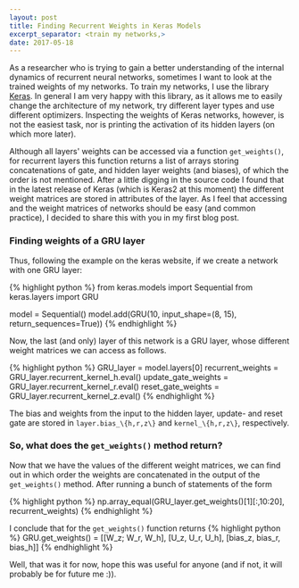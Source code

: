 ```yaml
---
layout: post
title: Finding Recurrent Weights in Keras Models
excerpt_separator: <train my networks,>
date: 2017-05-18
---
```


As a researcher who is trying to gain a better understanding of the internal dynamics of recurrent neural networks, sometimes I want to look at the trained weights of my networks.
To train my networks, I use the library <a href="keras.io" target="_blank">Keras</a>.
In general I am very happy with this library, as it allows me to easily change the architecture of my network, try different layer types and use different optimizers.
Inspecting the weights of Keras networks, however, is not the easiest task, nor is printing the activation of its hidden layers (on which more later).     

Although all layers' weights can be accessed via a function `get_weights()`, for recurrent layers this function returns a  list of arrays storing concatenations of gate, and hidden layer weights (and biases), of which the order is not mentioned.
After a little digging in the source code I found that in the latest release of Keras (which is Keras2 at this moment) the different weight matrices are stored in attributes of the layer.
As I feel that accessing and the weight matrices of networks should be easy (and common practice), I decided to share this with you in my first blog post.  

### Finding weights of a GRU layer

Thus, following the example on the keras website, if we create a network with one GRU layer:

{% highlight python %}
from keras.models import Sequential
from keras.layers import GRU

model = Sequential()
model.add(GRU(10, input_shape=(8, 15), return_sequences=True))
{% endhighlight %}

Now, the last (and only) layer of this network is a GRU layer, whose different weight matrices we can access as follows.

{% highlight python %}
GRU_layer = model.layers[0]
recurrent_weights = GRU_layer.recurrent_kernel_h.eval()
update_gate_weights = GRU_layer.recurrent_kernel_r.eval()
reset_gate_weights = GRU_layer.recurrent_kernel_z.eval()
{% endhighlight %}

The bias and weights from the input to the hidden layer, update- and reset gate are stored in `layer.bias_\{h,r,z\}` and `kernel_\{h,r,z\}`, respectively.

### So, what does the `get_weights()` method return?

Now that we have the values of the different weight matrices, we can find out in which order the weights are concatenated in the output of the  `get_weights()` method.
After running a bunch of statements of the form

{% highlight python %}
np.array_equal(GRU_layer.get_weights()[1][:,10:20], recurrent_weights)
{% endhighlight %}

I conclude that for the `get_weights()` function returns 
{% highlight python %}
GRU.get_weights() = [[W_z; W_r, W_h], [U_z, U_r, U_h], [bias_z, bias_r, bias_h]]
{% endhighlight %}

Well, that was it for now, hope this was useful for anyone (and if not, it will probably be for future me :)).
